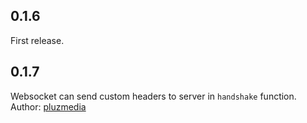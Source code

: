 0.1.6
-----
First release.

0.1.7
-----
Websocket can send custom headers to server in ``handshake`` function. Author: [pluzmedia](https://github.com/pluzmedia)